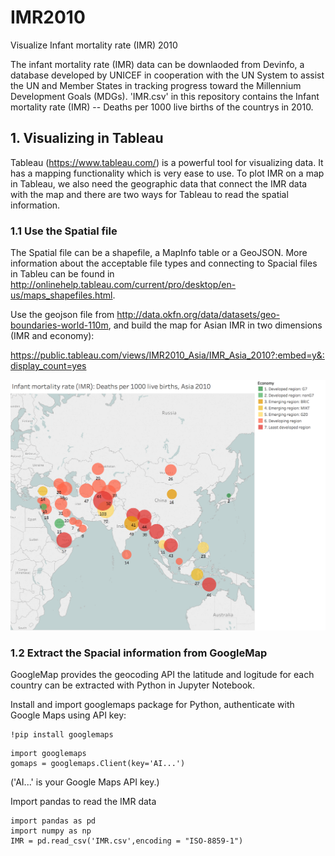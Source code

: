 # IMR2010
Visualize Infant mortality rate (IMR) 2010

The infant mortality rate (IMR) data can be downlaoded from Devinfo, a database developed by UNICEF in cooperation with the UN System to assist the UN and Member States in tracking progress toward the Millennium Development Goals (MDGs). 'IMR.csv' in this repository contains the Infant mortality rate (IMR) -- Deaths per 1000 live births of the countrys in 2010.

## 1. Visualizing in Tableau

Tableau (https://www.tableau.com/) is a powerful tool for visualizing data. It has a mapping functionality which is very ease to use. To plot IMR on a map in Tableau, we also need the geographic data that connect the IMR data with the map and there are two ways for Tableau to read the spatial information.

### 1.1 Use the Spatial file

The Spatial file can be a shapefile, a MapInfo table or a GeoJSON. More information about the acceptable file types and connecting to Spacial files in Tableu can be found in http://onlinehelp.tableau.com/current/pro/desktop/en-us/maps_shapefiles.html. 

Use the geojson file from http://data.okfn.org/data/datasets/geo-boundaries-world-110m, and build the map for Asian IMR in two dimensions (IMR and economy): 

https://public.tableau.com/views/IMR2010_Asia/IMR_Asia_2010?:embed=y&:display_count=yes

![Embed Code](IMR_Asia_2010.png)

### 1.2 Extract the Spacial information from GoogleMap

GoogleMap provides the geocoding API the latitude and logitude for each country can be extracted with Python in Jupyter Notebook.

Install and import googlemaps package for Python, authenticate with Google Maps using API key:
```
!pip install googlemaps
```

```
import googlemaps
gomaps = googlemaps.Client(key='AI...')
```
('AI...' is your Google Maps API key.)

Import pandas to read the IMR data
```
import pandas as pd
import numpy as np 
IMR = pd.read_csv('IMR.csv',encoding = "ISO-8859-1")
```






